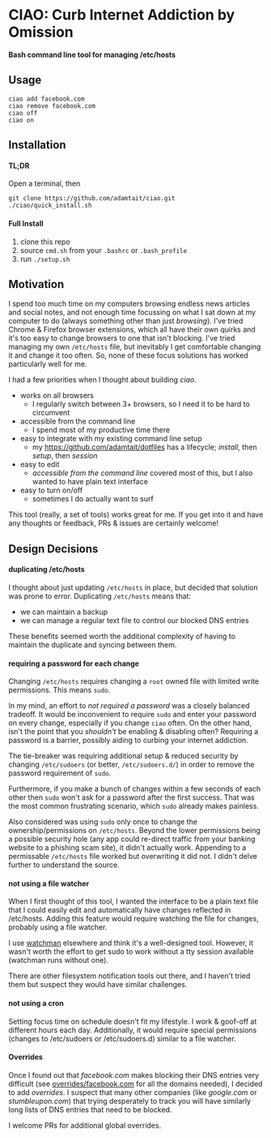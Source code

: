 # CIAO: Curb Internet Addiction by Omission

**Bash command line tool for managing /etc/hosts**

## Usage

```
ciao add facebook.com
ciao remove facebook.com
ciao off
ciao on
```


## Installation

#### TL;DR

Open a terminal, then

```
git clone https://github.com/adamtait/ciao.git
./ciao/quick_install.sh
```

#### Full Install

1. clone this repo
2. source `cmd.sh` from your `.bashrc` or `.bash_profile`
3. run `./setup.sh`



## Motivation

I spend too much time on my computers browsing endless news articles
and social notes, and not enough time focussing on what I sat down at
my computer to do (always something other than just _browsing_). I've
tried Chrome & Firefox browser extensions, which all have their own
quirks and it's too easy to change browsers to one that isn't
blocking. I've tried managing my own `/etc/hosts` file, but inevitably
I get comfortable changing it and change it too often. So, none of
these focus solutions has worked particularly well for me.

I had a few priorities when I thought about building _ciao_.

+ works on all browsers
  + I regularly switch between 3+ browsers, so I need it to be hard to circumvent
+ accessible from the command line
  + I spend most of my productive time there
+ easy to integrate with my existing command line setup
  + my https://github.com/adamtait/dotfiles has a lifecycle; _install_, then _setup_, then _session_
+ easy to edit
  + _accessible from the command line_ covered most of this, but I also wanted to have plain text interface
+ easy to turn on/off
  + sometimes I do actually want to surf


This tool (really, a set of tools) works great for me. If you get into
it and have any thoughts or feedback, PRs & issues are certainly
welcome!



## Design Decisions

#### duplicating /etc/hosts

I thought about just updating `/etc/hosts` in place, but decided that
solution was prone to error. Duplicating `/etc/hosts` means that:

+ we can maintain a backup
+ we can manage a regular text file to control our blocked DNS entries

These benefits seemed worth the additional complexity of having to
maintain the duplicate and syncing between them.


#### requiring a password for each change

Changing `/etc/hosts` requires changing a `root` owned file with
limited write permissions. This means `sudo`.

In my mind, an effort to _not required a password_ was a closely balanced
tradeoff. It would be inconvenient to require `sudo` and enter your
password on every change, especially if you change `ciao` often. On
the other hand, isn't the point that you _shouldn't_ be enabling &
disabling often? Requiring a password is a barrier, possibly aiding to
curbing your internet addiction.

The tie-breaker was requiring additional setup & reduced security by
changing `/etc/sudoers` (or better, `/etc/sudoers.d/`) in order to
remove the password requirement of `sudo`.

Furthermore, if you make a bunch of changes within a few seconds of
each other then `sudo` won't ask for a password after the first
success. That was the most common frustrating scenario, which `sudo`
already makes painless.


Also considered was using `sudo` only once to change the
ownership/permissions on `/etc/hosts`. Beyond the lower permissions
being a possible security hole (any app could re-direct traffic from
your banking website to a phishing scam site), it didn't actually
work. Appending to a permissable `/etc/hosts` file worked but
overwriting it did not. I didn't delve further to understand the
source.



#### not using a file watcher

When I first thought of this tool, I wanted the interface to be a
plain text file that I could easily edit and automatically have
changes reflected in /etc/hosts. Adding this feature would require
watching the file for changes, probably using a file watcher.

I use [watchman](https://facebook.github.io/watchman/) elsewhere and
think it's a well-designed tool. However, it wasn't worth the effort
to get sudo to work without a tty session available (watchman runs
without one).

There are other filesystem notification tools out there, and I haven't
tried them but suspect they would have similar challenges.


#### not using a cron

Setting focus time on schedule doesn't fit my lifestyle. I work &
goof-off at different hours each day. Additionally, it would require
special permissions (changes to /etc/sudoers or /etc/sudoers.d)
similar to a file watcher.


#### Overrides

Once I found out that _facebook.com_ makes blocking their DNS entries
very difficult (see [overrides/facebook.com](overrides/facebook.com)
for all the domains needed), I decided to add _overrides_. I suspect
that many other companies (like _google.com_ or _stumbleupon.com_)
that trying desperately to track you will have similarly long lists of
DNS entries that need to be blocked.

I welcome PRs for additional global overrides.
